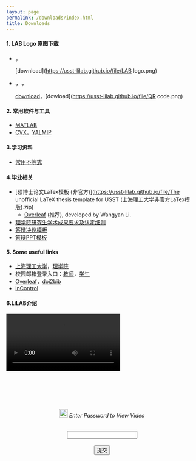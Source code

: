 ```yaml
---
layout: page
permalink: /downloads/index.html
title: Downloads
---
```


#### 1. LAB Logo 原图下载

- <img src="https://usst-lilab.github.io/file/LAB logo.png" style="zoom:5%;">，

  [download](https://usst-lilab.github.io/file/LAB logo.png)

- <img src="https://usst-lilab.github.io/file/LiLAB.png" style="zoom:7%;">，<img src="https://usst-lilab.github.io/file/QR code.png" style="zoom:10%;">，

  [download](https://usst-lilab.github.io/file/LiLAB.png)，[dowload](https://usst-lilab.github.io/file/QR code.png)

#### 2. 常用软件与工具

- [MATLAB](https://www.mathworks.com/products/matlab.html)
- [CVX](https://cvxr.com/cvx/)，[YALMIP](https://yalmip.github.io/)

#### 3.学习资料

- [常用不等式](https://usst-lilab.github.io/file/ineq.pdf)

#### 4.毕业相关

- [硕博士论文LaTex模板 (非官方)](https://usst-lilab.github.io/file/The unofficial LaTeX thesis template for USST (上海理工大学非官方LaTex模版).zip)
   - [Overleaf](https://www.overleaf.com/latex/templates/the-unofficial-latex-thesis-template-for-usst-shang-hai-li-gong-da-xue-fei-guan-fang-latexmo-ban/zwkphyybmjyv) (推荐), developed by Wangyan Li.
- [理学院研究生学术成果要求及认定细则](https://lxy.usst.edu.cn/_upload/article/files/96/f7/b92529b8477d842915ff8a18c605/166ee643-c193-4827-ac5c-ae328304e881.pdf)
- [答辩决议模板](https://usst-lilab.github.io/file/答辩决议.docx)
- [答辩PPT模板](https://usst-lilab.github.io/file/实验室PPT模板.pptx)

#### 5. Some useful links

- [上海理工大学](https://www.usst.edu.cn/main.htm)，[理学院](https://lxy.usst.edu.cn/main.htm)
- 校园邮箱登录入口：[教师](https://mail.usst.edu.cn/)，[学生](https://edu.icoremail.net/coremail/)
- [Overleaf](https://www.overleaf.com/)，[doi2bib](https://www.doi2bib.org/)
- [inControl](https://www.incontrolpodcast.com/)

#### 6.LiLAB介绍
<html>
<head>
  <title>视频密码验证</title>
  <style>
    #password-form {
      text-align: center;
      margin-top: 100px;
    }
    
    #video-player {
      display: none;
      width: 80%;
    }
  </style>
</head>
<body>
  <div id="video-container">
    <video id="video-player" controls>
      <source src="https://usst-lilab.github.io/file/LiLAB.mp4" type="video/mp4">
    </video>
  </div>
  
  <div id="password-form">
    <h6><img src="https://usst-lilab.github.io/images/logo/passport.png" alt="Email Icon" style="width: 22px; height: 22px;"> Enter Password to View Video</h6>
    <input type="password" id="password-input">
    <br><br>
    <button onclick="checkPassword()">提交</button>
    <p id="error-message" style="color: red; display: none;">密码错误，请重试</p>
  </div>
  
  <script>
    function checkPassword() {
      var enteredPassword = document.getElementById('password-input').value;
      var correctPassword = 'usstlilab'; // 设置正确的密码
      if (enteredPassword === correctPassword) {
        document.getElementById('password-form').style.display = 'none';
        var videoPlayer = document.getElementById('video-player');
        videoPlayer.style.display = 'block';
        videoPlayer.play();
      } else {
        document.getElementById('error-message').style.display = 'block';
      }
    }
  </script>
</body>
</html>
